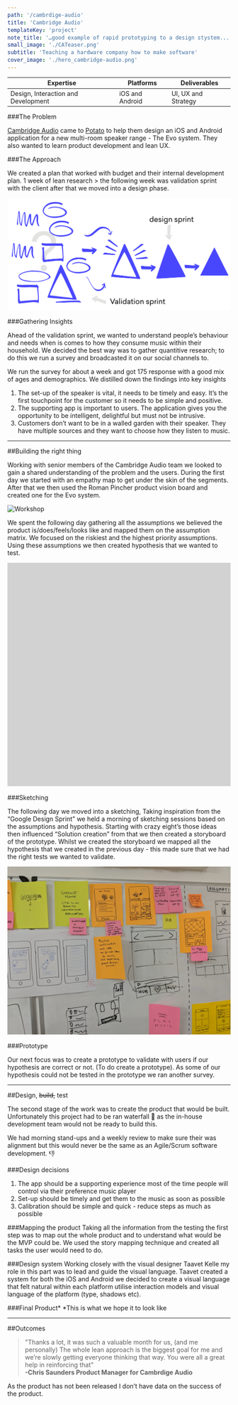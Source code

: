 ```yaml
---
path: '/cambrdige-audio'
title: 'Cambridge Audio'
templateKey: 'project'
note_title: '…good example of rapid prototyping to a design stystem...'
small_image: './CATeaser.png'
subtitle: 'Teaching a hardware company how to make software'
cover_image: './hero_cambridge-audio.png'
---
```


| Expertise        | Platforms           | Deliverables  |
| ------------- |-------------          | -----|            
| Design, Interaction and Development     | iOS and Android         | UI, UX and Strategy           |

###The Problem

[Cambridge Audio](https://www.cambridgeaudio.com/gbr/en) came to [Potato]() to help them design an iOS and Android application for a new multi-room speaker range - The Evo system. They also wanted to learn product development and lean UX.


###The Approach

We created a plan that worked with budget and their internal development plan.
1 week of lean research > the following week was validation sprint with the client after that we moved into a design phase.

![Workshop](cambridge-audio-process-01.png)

###Gathering Insights 

Ahead of the validation sprint, we wanted to understand people’s behaviour and needs when is comes to how they consume music within their household. We decided the best way was to gather quantitive research; to do this we run a survey and broadcasted it on our social channels to.  

We run the survey for about a week and got 175 response with a good mix of ages and demographics.  We distilled down the findings into key insights 

1. The set-up of the speaker is vital, it needs to be timely and easy. It’s the first touchpoint for the customer so it needs to be simple and positive. 
2. The supporting app is important to users. The application gives you the opportunity to be intelligent, delightful but must not be intrusive. 
3. Customers don’t want to be in a walled garden with their speaker. They have multiple sources and they want to choose how they listen to music.

---

##Building the right thing

Working with senior members of the Cambridge Audio team we looked to gain a shared understanding of the problem and the users. During the first day we started with an empathy map to get under the skin of the segments. After that we then used the Roman Pincher product vision board and created one for the Evo system. 

![Workshop](cambrdige_audio_workshop.png)

We spent the following day gathering all the assumptions we believed the product is/does/feels/looks like and mapped them on the assumption matrix. We focused on the riskiest and the highest priority assumptions. Using these assumptions we then created hypothesis that we wanted to test. 

![Gif](image_preview.gif)

<!-- ![Assumption Matrix](cambridge_audio_assumption_matrix.jpg) -->

###Sketching

The following day we moved into a sketching,  Taking inspiration from the “Google Design Sprint” we held a morning of sketching sessions based on the assumptions and hypothesis. Starting with crazy eight’s those ideas then influenced “Solution creation” from that we then created a storyboard of the prototype. Whilst we created the storyboard we mapped all the hypothesis that we created in the previous day - this made sure that we had the right tests we wanted to validate. 

![Sketching](cambrdige-audio-sketching.jpg)

###Prototype 

Our next focus was to create a prototype to validate with users if our hypothesis are correct or not. (To do create a prototype). As some of our hypothesis could not be tested in the prototype we ran another survey.

---

##Design, ~~build,~~ test

The second stage of the work was to create the product that would be built. Unfortunately this project had to be ran waterfall :shower: as the in-house development team would not be ready to build this. 

We had morning stand-ups and a weekly review to make sure their was alignment but this would never be the same as an Agile/Scrum software development. :thumbsdown:

###Design decisions

1. The app should be a supporting experience most of the time people will control via their preference music player 
2. Set-up should be timely and get them to the music as soon as possible 
3. Calibration should be simple and quick - reduce steps as much as possible

###Mapping the product
Taking all the information from the testing the first step was to map out the whole product and to understand what would be the MVP could be. We used the story mapping technique and created all tasks the user would need to do.

###Design system
Working closely with the visual designer Taavet Kelle my role in this part was to lead and guide the visual language. Taavet created a system for both the iOS and Android we decided to create a visual language that felt natural within each platform utilise interaction models and visual language of the platform (type, shadows etc). 

###Final Product* 
*This is what we hope it to look like 

---

##Outcomes

> "Thanks a lot, it was such a valuable month for us, (and me personally) The whole lean approach is the biggest goal for me and we’re slowly getting everyone thinking that way. You were all a great help in reinforcing that" <br>
**-Chris Saunders Product Manager for Cambrdige Audio**

As the product has not been released I don’t have data on the success of the product. 

<!-- ###Learning
Unfortunately this product was waterfall which goes against my belief that the best products are made into multi-discipline teams. 

When doing workshops with clients that don’t understand Lean UX it would be good to spend time outlining the process. -->

